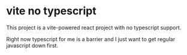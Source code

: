# vite no typescript

This project is a vite-powered react project with no typescript support.

Right now typescript for me is a barrier and I just want
to get regular javascript down first.


